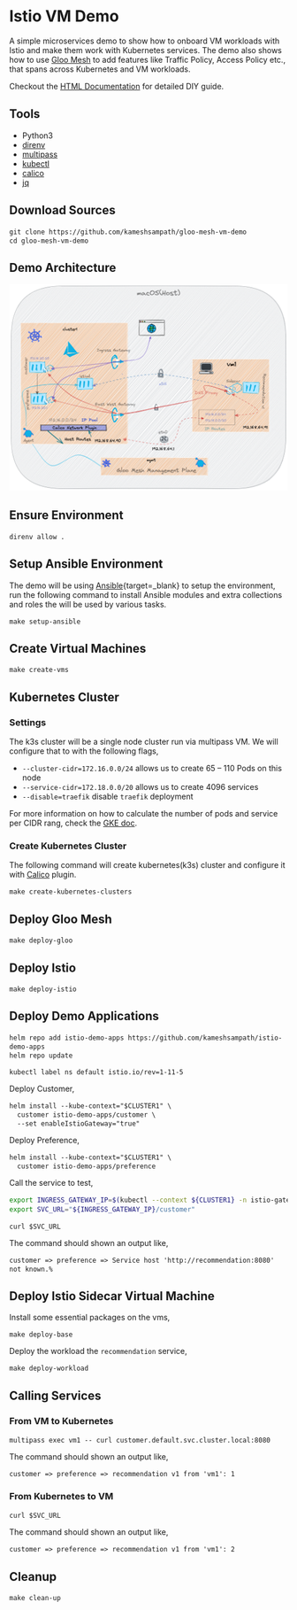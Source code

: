 # Istio VM Demo

A simple microservices demo to show how to onboard VM workloads with Istio and make them work with Kubernetes services. The demo also shows how to use [Gloo Mesh](https://solo.io/products/gloo-mesh) to add features like Traffic Policy, Access Policy etc., that spans across Kubernetes and VM workloads.

Checkout the [HTML Documentation](https://kameshsampath.github.io/gloo-mesh-vm-demo/)
for detailed DIY guide.

## Tools

- Python3
- [direnv](https://direnv.net)
- [multipass](https://multipass.run/)
- [kubectl](https://kubernetes.io/docs/tasks/tools/)
- [calico](https://projectcalico.docs.tigera.io/)
- [jq](https://stedolan.github.io/jq/)

## Download Sources

```shell
git clone https://github.com/kameshsampath/gloo-mesh-vm-demo
cd gloo-mesh-vm-demo
```

## Demo Architecture

![Demo Architecture](./docs/images/architecture.png "Demo Architecture")

## Ensure Environment

```shell
direnv allow .
```

## Setup Ansible Environment

The demo will be using [Ansible](https://docs.ansible.com/){target=_blank} to setup the environment, run the following command to install Ansible modules and extra collections and roles the will be used by various tasks.

```shell
make setup-ansible
```

## Create Virtual Machines

```shell
make create-vms
```

## Kubernetes Cluster

### Settings

The k3s cluster will be a single node cluster run via multipass VM. We will configure that to with the following flags,

- `--cluster-cidr=172.16.0.0/24` allows us to create 65 – 110 Pods on this node
- `--service-cidr=172.18.0.0/20` allows us to create 4096 services
- `--disable=traefik` disable `traefik` deployment

For more information on how to calculate the number of pods and service per CIDR rang, check the [GKE doc](https://cloud.google.com/kubernetes-engine/docs/concepts/alias-ips).

### Create Kubernetes Cluster

The following command will create kubernetes(k3s) cluster and configure it with [Calico](https://projectcalico.docs.tigera.io) plugin.

```shell
make create-kubernetes-clusters
```

## Deploy Gloo Mesh

```shell
make deploy-gloo
```

## Deploy Istio

```shell
make deploy-istio
```

## Deploy Demo Applications

```shell
helm repo add istio-demo-apps https://github.com/kameshsampath/istio-demo-apps
helm repo update
```

```shell
kubectl label ns default istio.io/rev=1-11-5
```

Deploy Customer,

```shell
helm install --kube-context="$CLUSTER1" \
  customer istio-demo-apps/customer \
  --set enableIstioGateway="true"
```

Deploy Preference,

```shell
helm install --kube-context="$CLUSTER1" \
  customer istio-demo-apps/preference 
```

Call the service to test,

```bash
export INGRESS_GATEWAY_IP=$(kubectl --context ${CLUSTER1} -n istio-gateways get svc ingressgateway -o jsonpath='{.status.loadBalancer.ingress[0].*}')
export SVC_URL="${INGRESS_GATEWAY_IP}/customer"
```

```shell
curl $SVC_URL
```

The command should shown an output like,

```text
customer => preference => Service host 'http://recommendation:8080' not known.%
```

## Deploy Istio Sidecar Virtual Machine

Install some essential packages on the vms,

```shell
make deploy-base
```

Deploy the workload the `recommendation` service,

```shell
make deploy-workload
```

## Calling Services

### From VM to Kubernetes

```shell
multipass exec vm1 -- curl customer.default.svc.cluster.local:8080
```

The command should shown an output like,

```text
customer => preference => recommendation v1 from 'vm1': 1
```

### From Kubernetes to VM

```shell
curl $SVC_URL
```

The command should shown an output like,

```text
customer => preference => recommendation v1 from 'vm1': 2
```

## Cleanup

```shell
make clean-up
```
